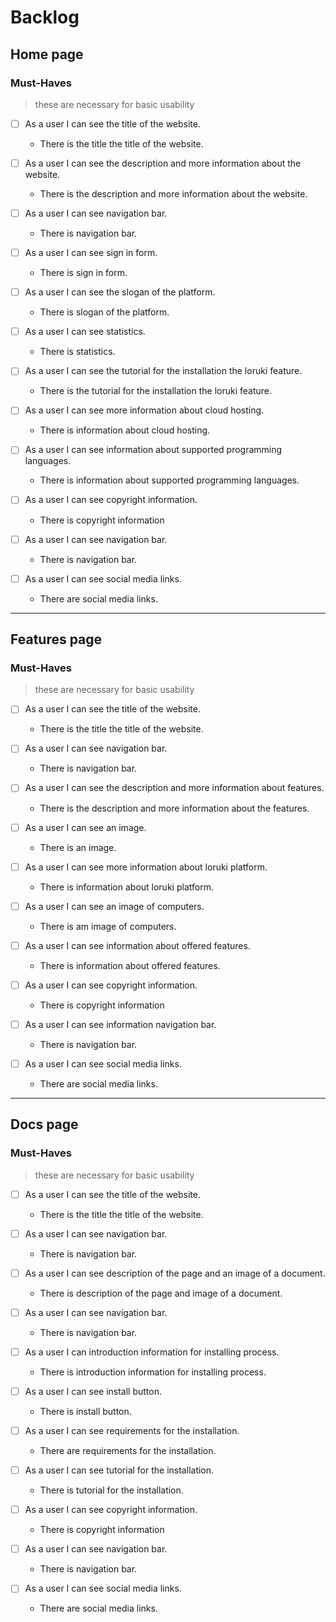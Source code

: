 # Backlog

## Home page

### Must-Haves

> these are necessary for basic usability

- [ ] As a user I can see the title of the website.

  - There is the title the title of the website.

- [ ] As a user I can see the description and more information about the
      website.

  - There is the description and more information about the website.

- [ ] As a user I can see navigation bar.

  - There is navigation bar.

- [ ] As a user I can see sign in form.

  - There is sign in form.

- [ ] As a user I can see the slogan of the platform.

  - There is slogan of the platform.

- [ ] As a user I can see statistics.

  - There is statistics.

- [ ] As a user I can see the tutorial for the installation the loruki feature.

  - There is the tutorial for the installation the loruki feature.

- [ ] As a user I can see more information about cloud hosting.

  - There is information about cloud hosting.

- [ ] As a user I can see information about supported programming languages.

  - There is information about supported programming languages.

- [ ] As a user I can see copyright information.

  - There is copyright information

- [ ] As a user I can see navigation bar.

  - There is navigation bar.

- [ ] As a user I can see social media links.

  - There are social media links.

---

## Features page

### Must-Haves

> these are necessary for basic usability

- [ ] As a user I can see the title of the website.

  - There is the title the title of the website.

- [ ] As a user I can see navigation bar.

  - There is navigation bar.

- [ ] As a user I can see the description and more information about features.

  - There is the description and more information about the features.

- [ ] As a user I can see an image.

  - There is an image.

- [ ] As a user I can see more information about loruki platform.

  - There is information about loruki platform.

- [ ] As a user I can see an image of computers.

  - There is am image of computers.

- [ ] As a user I can see information about offered features.

  - There is information about offered features.

- [ ] As a user I can see copyright information.

  - There is copyright information

- [ ] As a user I can see information navigation bar.

  - There is navigation bar.

- [ ] As a user I can see social media links.

  - There are social media links.

---

## Docs page

### Must-Haves

> these are necessary for basic usability

- [ ] As a user I can see the title of the website.

  - There is the title the title of the website.

- [ ] As a user I can see navigation bar.

  - There is navigation bar.

- [ ] As a user I can see description of the page and an image of a document.

  - There is description of the page and image of a document.

- [ ] As a user I can see navigation bar.

  - There is navigation bar.

- [ ] As a user I can introduction information for installing process.

  - There is introduction information for installing process.

- [ ] As a user I can see install button.

  - There is install button.

- [ ] As a user I can see requirements for the installation.

  - There are requirements for the installation.

- [ ] As a user I can see tutorial for the installation.

  - There is tutorial for the installation.

- [ ] As a user I can see copyright information.

  - There is copyright information

- [ ] As a user I can see navigation bar.

  - There is navigation bar.

- [ ] As a user I can see social media links.

  - There are social media links.
